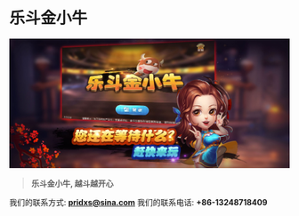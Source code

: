 # 乐斗金小牛

![](X012x.jpg)


>**乐斗金小牛, 越斗越开心**


我们的联系方式: **pridxs@sina.com**
我们的联系电话: **+86-13248718409**
